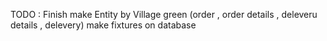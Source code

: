 TODO : Finish make Entity by Village green (order , order details , deleveru details , delevery)
make fixtures on database
